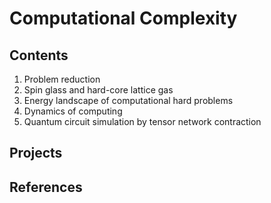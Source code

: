 # Computational Complexity

## Contents
1. Problem reduction
2. Spin glass and hard-core lattice gas
3. Energy landscape of computational hard problems
4. Dynamics of computing
5. Quantum circuit simulation by tensor network contraction

## Projects

## References
